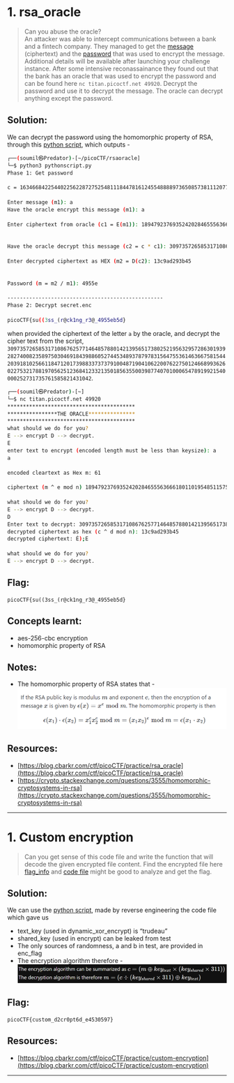 # 1. rsa_oracle

> Can you abuse the oracle?  
> An attacker was able to intercept communications between a bank and a fintech company. They managed to get the [message](resources/cryptography/secret.enc) (ciphertext) and the [password](resources/cryptography/password.enc) that was used to encrypt the message.  
 Additional details will be available after launching your challenge instance.
 After some intensive reconassainance they found out that the bank has an oracle that was used to encrypt the password and can be found here `nc titan.picoctf.net 49920`. Decrypt the password and use it to decrypt the message. The oracle can decrypt anything except the password.

## Solution:

We can decrypt the password using the homomorphic property of RSA, through this [python script](resources/cryptography/rsaoracle/pythonscript.py), which outputs - 

```sh
┌──(soumil㉿Predator)-[~/picoCTF/rsaoracle]
└─$ python3 pythonscript.py
Phase 1: Get password

c = 1634668422544022562287275254811184478161245548888973650857381112077711852144181630709254123963471597994127621183174673720047559236204808750789430675058597

Enter message (m1): a
Have the oracle encrypt this message (m1): a

Enter ciphertext from oracle (c1 = E(m1)): 1894792376935242028465556366618011019548511575881945413668351305441716829547731248120542989065588556431978903597240454296152579184569578379625520200356186


Have the oracle decrypt this message (c2 = c * c1): 3097357265853171086762577146485788014213956517380252195632957286301939282740082358975030469184398860527445348937879783156475536146366758154420391810256611847120173988337373791004871904106220076227501246689936260227532178819705625123684123321350185635500398774070100065478919921540000252731735761585821431042

Enter decrypted ciphertext as HEX (m2 = D(c2): 13c9ad293b45


Password (m = m2 / m1): 4955e

--------------------------------------------------
Phase 2: Decrypt secret.enc

picoCTF{su((3ss_(r@ck1ng_r3@_4955eb5d}
```

when provided the ciphertext of the letter `a` by the oracle, and decrypt the cipher text from the script, `3097357265853171086762577146485788014213956517380252195632957286301939282740082358975030469184398860527445348937879783156475536146366758154420391810256611847120173988337373791004871904106220076227501246689936260227532178819705625123684123321350185635500398774070100065478919921540000252731735761585821431042`.

```sh
┌──(soumil㉿Predator)-[~]
└─$ nc titan.picoctf.net 49920
*****************************************
****************THE ORACLE***************
*****************************************
what should we do for you?
E --> encrypt D --> decrypt.
E
enter text to encrypt (encoded length must be less than keysize): a
a

encoded cleartext as Hex m: 61

ciphertext (m ^ e mod n) 1894792376935242028465556366618011019548511575881945413668351305441716829547731248120542989065588556431978903597240454296152579184569578379625520200356186

what should we do for you?
E --> encrypt D --> decrypt.
D
Enter text to decrypt: 3097357265853171086762577146485788014213956517380252195632957286301939282740082358975030469184398860527445348937879783156475536146366758154420391810256611847120173988337373791004871904106220076227501246689936260227532178819705625123684123321350185635500398774070100065478919921540000252731735761585821431042
decrypted ciphertext as hex (c ^ d mod n): 13c9ad293b45
decrypted ciphertext: É­);E

what should we do for you?
E --> encrypt D --> decrypt.
```

## Flag:

```
picoCTF{su((3ss_(r@ck1ng_r3@_4955eb5d}
```

## Concepts learnt:

- aes-256-cbc encryption
- homomorphic property of RSA

## Notes:

- The homomorphic property of RSA states that -
![image](resources/cryptography/rsaoracle/image.png)

## Resources:

- [https://blog.cbarkr.com/ctf/picoCTF/practice/rsa_oracle](https://blog.cbarkr.com/ctf/picoCTF/practice/rsa_oracle)
- [https://crypto.stackexchange.com/questions/3555/homomorphic-cryptosystems-in-rsa](https://crypto.stackexchange.com/questions/3555/homomorphic-cryptosystems-in-rsa)


***

# 1. Custom encryption

> Can you get sense of this code file and write the function that will decode the given encrypted file content.
Find the encrypted file here [flag_info](resources/cryptography/customencryption/enc_flag) and [code file](resources/cryptography/customencryption/custom_encryption.py) might be good to analyze and get the flag.

## Solution:

We can use the [python script](resources/cryptography/customencryption/customdecryption.py), made by reverse engineering the code file which gave us
- text_key (used in dynamic_xor_encrypt) is “trudeau”
- shared_key (used in encrypt) can be leaked from test
- The only sources of randomness, a and b in test, are provided in enc_flag
- The encryption algorithm therefore - 
![image](resources/cryptography/customencryption/image.png)

## Flag:

```
picoCTF{custom_d2cr0pt6d_e4530597}
```

## Resources:

- [https://blog.cbarkr.com/ctf/picoCTF/practice/custom-encryption](https://blog.cbarkr.com/ctf/picoCTF/practice/custom-encryption)


***